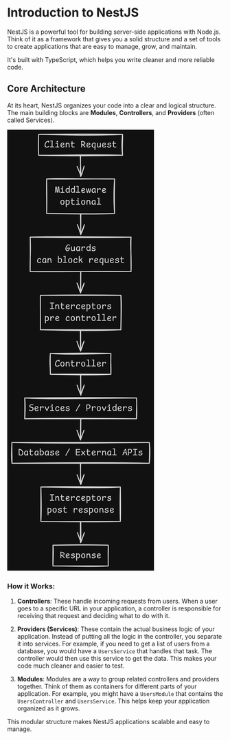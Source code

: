 # Introduction to NestJS

NestJS is a powerful tool for building server-side applications with Node.js. Think of it as a framework that gives you a solid structure and a set of tools to create applications that are easy to manage, grow, and maintain.

It's built with TypeScript, which helps you write cleaner and more reliable code.

## Core Architecture

At its heart, NestJS organizes your code into a clear and logical structure. The main building blocks are **Modules**, **Controllers**, and **Providers** (often called Services).

![NestJS Architecture](../Images/nest-architecture.png)

### How it Works:

1.  **Controllers**: These handle incoming requests from users. When a user goes to a specific URL in your application, a controller is responsible for receiving that request and deciding what to do with it.

2.  **Providers (Services)**: These contain the actual business logic of your application. Instead of putting all the logic in the controller, you separate it into services. For example, if you need to get a list of users from a database, you would have a `UsersService` that handles that task. The controller would then use this service to get the data. This makes your code much cleaner and easier to test.

3.  **Modules**: Modules are a way to group related controllers and providers together. Think of them as containers for different parts of your application. For example, you might have a `UsersModule` that contains the `UsersController` and `UsersService`. This helps keep your application organized as it grows.

This modular structure makes NestJS applications scalable and easy to manage.

